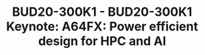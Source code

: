 ---
categories:
- BUD20
image:
  featured: 'true'
  path: https://static.linaro.org/connect/bud20/images/BUD20-300K1.png
session_id: BUD20-300K1
session_speakers:
- speaker_bio: Takekazu Tabata is an engineer at Fujitsu. His research interests include
    microprocessor design. Especially, he is in charge of &nbsp;high-performance core
    microarchitecture design and instruction set architecture.
  speaker_company: Fujitsu
  speaker_image: http://avatars.sched.co/c/da/10545751/avatar.jpg.320x320px.jpg?c2b
  speaker_name: Takekazu Tabata
  speaker_position: Engineer
  speaker_role: speaker
session_track: HPC
tag: session
tags: HPC
title: 'BUD20-300K1 - BUD20-300K1 Keynote: A64FX: Power efficient design for HPC and
  AI'
---